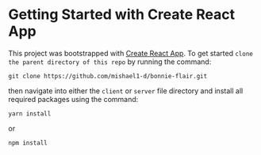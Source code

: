 # Getting Started with Create React App

This project was bootstrapped with [Create React App](https://github.com/facebook/create-react-app).
To get started `clone the parent directory of this repo` by running the command:
```
git clone https://github.com/mishael1-d/bonnie-flair.git
```
then navigate into either the `client` or `server` file directory and install all required packages using the command:
```
yarn install
```
or
```
npm install
```
